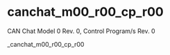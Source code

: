 # canchat_m00_r00_cp_r00
CAN Chat Model 0 Rev. 0, Control Program/s Rev. 0

_canchat_m00_r00_cp_r00
